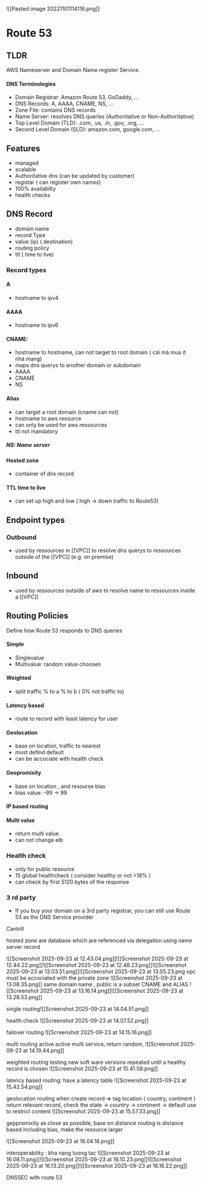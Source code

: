 ![[Pasted image 20221101114116.png]]
# Route 53

## TLDR
AWS Nameserver and Domain Name register Service.

#### DNS Terminologies
- Domain Registrar: Amazon Route 53, GoDaddy, …
- DNS Records: A, AAAA, CNAME, NS, …
- Zone File: contains DNS records
- Name Server: resolves DNS queries (Authoritative or Non-Authoritative)
- Top Level Domain (TLD): .com, .us, .in, .gov, .org, …
- Second Level Domain (SLD): amazon.com, google.com, …
## Features
- managed
- scalable
- Authoritative dns (can be updated by customer)
- registar ( can register own names)
- 100% availabilty
- health checks


## DNS Record
- domain name
- record Type
- value (ip) ( destination)
- routing policy
- ttl ( time to live)

### Record types

#### A
- hostname to ipv4

#### AAAA
- hostname to ipv6

#### CNAME: 
- hostname to hostname, can not target to  root domain ( cái mà mua ở nhà mạng)
- maps dns querys to another domain or subdomain
- AAAA
- CNAME
- NS

#### Alias
- can target a root domain (cname can not)
- hostname to aws resource
- can only be used for aws ressources
- ttl not mandatory
##### NS: Name server
#### Hosted zone
- container of dns record
####  TTL time to live
- can set up high and low ( high -> down traffic to Route53)
## Endpoint types

### Outbound
- used by ressources in [[VPC]] to resolve dns querys to ressources outside of the [[VPC]]  (e.g. on premise)

## Inbound
- used by ressources outside of aws to resolve name to ressources inside a [[VPC]]

## Routing Policies
Define how Route 53 responds to DNS queries
#### Simple
- Singlevalue
- Multivalue: random value choosen
#### Weighted
- split traffic % to a % to b ( 0% not traffic to)

#### Latency based
- route to record with least latency for user
#### Geolocation 
- base on location, traffic to nearest
- must defind default
- can be accociate with health check
#### Geopromixity
- base on location , and resourse bias
- bias value: -99 -> 99
#### IP based routing 

#### Multi value
- return multi value
- can not change elb

### Health check
- only for public resource
- 15 global healthcheck ( consider healthy or not >18% )
- can check by first 5120 bytes of the response
### 3 rd party 
- If you buy your domain on a 3rd party registrar, you can still use Route 53 as the DNS Service provider


Cantrill

 hosted zone are database which are referenced via delegation using name server record
 
 ![[Screenshot 2025-09-23 at 12.43.04.png]]![[Screenshot 2025-09-23 at 12.44.22.png]]![[Screenshot 2025-09-23 at 12.48.23.png]]![[Screenshot 2025-09-23 at 13.03.51.png]]![[Screenshot 2025-09-23 at 13.05.23.png
 vpc must be accociated with the private zone
 ![[Screenshot 2025-09-23 at 13.08.35.png]]
 same domain name , public is a subset
CNAME and ALIAS
![[Screenshot 2025-09-23 at 13.16.14.png]]![[Screenshot 2025-09-23 at 13.28.53.png]]

single routing![[Screenshot 2025-09-23 at 14.04.51.png]]

health check
![[Screenshot 2025-09-23 at 14.07.52.png]]

failover routing
![[Screenshot 2025-09-23 at 14.15.16.png]]

multi routing
active active
multi service, return random, ![[Screenshot 2025-09-23 at 14.19.44.png]]

weighted routing
testing new soft ware versions
repeated until a healthy record is chosen
![[Screenshot 2025-09-23 at 15.41.58.png]]

latency based routing:
have a latency table
![[Screenshot 2025-09-23 at 15.42.54.png]]

geolocation routing
when create record => tag location ( country, continent )
return relevant record, check the state -> country -> continent -> default
use to restrict content
![[Screenshot 2025-09-23 at 15.57.33.png]]

geppromixity
as close as possible, base on distance
routing is distance based including bias, make the resource larger

![[Screenshot 2025-09-23 at 16.04.18.png]]

interoperability : kha nang tuong tac
![[Screenshot 2025-09-23 at 16.08.11.png]]![[Screenshot 2025-09-23 at 16.10.23.png]]![[Screenshot 2025-09-23 at 16.13.20.png]]![[Screenshot 2025-09-23 at 16.16.22.png]]

DNSSEC with route 53
